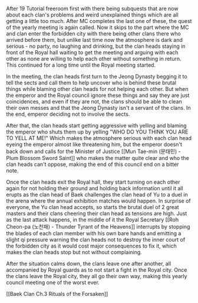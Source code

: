 After 19 Tutorial freeroom first with there being subquests that are now about each clan's problems and weird unexplained things which are all getting a little too much. After MC completes the last one of these, the quest of the yearly meeting is again called. Now it skips to the part where the MC and clan enter the forbidden city with there being other clans there who arrived before them, but unlike last time now the atmosphere is dark and serious - no party, no laughing and drinking, but the clan heads staying in front of the Royal hall waiting to get the meeting and arguing with each other as none are willing to help each other without something in return. This continued for a long time until the Royal meeting started.

In the meeting, the clan heads first turn to the Jeong Dynasty begging it to tell the sects and call them to help uncover who is behind these brutal things while blaming other clan heads for not helping each other. But when the emperor and the Royal council ignore these things and say they are just coincidences, and even if they are not, the clans should be able to clean their own messes and that the Jeong Dynasty isn't a servant of the clans. In the end, emperor deciding not to involve the sects.

After that, the clan heads start getting aggressive with yelling and blaming the emperor who shuts them up by yelling "WHO DO YOU THINK YOU ARE TO YELL AT ME!" Which makes the atmosphere serious with each clan head eyeing the emperor almost like threatening him, but the emperor doesn't back down and calls for the Minister of Justice [[Mun Tae-min (문태민) - Plum Blossom Sword Saint]] who makes the matter quite clear and who the clan heads can't oppose, making the end of this council end on a bitter note.

Once the clan heads exit the Royal hall, they start turning on each other again for not holding their ground and holding back information until it all erupts as the clan head of Baek challenges the clan head of Yu to a duel in the arena where the annual exhibition matches would happen. In surprise of everyone, the Yu clan head accepts, so starts the brutal duel of 2 great masters and their clans cheering their clan head as tensions are high. Just as the last attack happens, in the middle of it the Royal Secretary [[Roh Cheon-pa (노천패) - Thunder Tyrant of the Heavens]] interrupts by stopping the blades of each clan member with his own bare hands and emitting a slight qi pressure warning the clan heads not to destroy the inner court of the forbidden city as it would cost major consequences to fix it, which makes the clan heads stop but not without complaining.

After the situation calms down, the clans leave one after another, all accompanied by Royal guards as to not start a fight in the Royal city. Once the clans leave the Royal city, they all go their own way, making this yearly council meeting one of the worst ever.

[[Baek Clan Ch.3 Rituals of the Forsaken]]